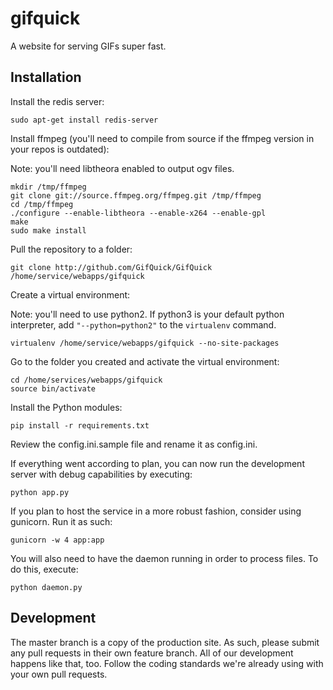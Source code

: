 # gifquick

A website for serving GIFs super fast. 

## Installation

Install the redis server:

    sudo apt-get install redis-server

Install ffmpeg (you'll need to compile from source if the ffmpeg version in your repos is outdated):

Note: you'll need libtheora enabled to output ogv files.

    mkdir /tmp/ffmpeg
    git clone git://source.ffmpeg.org/ffmpeg.git /tmp/ffmpeg
    cd /tmp/ffmpeg
    ./configure --enable-libtheora --enable-x264 --enable-gpl
    make
    sudo make install

Pull the repository to a folder:

    git clone http://github.com/GifQuick/GifQuick /home/service/webapps/gifquick

Create a virtual environment:

Note: you'll need to use python2. If python3 is your default python interpreter, add `"--python=python2"` to the `virtualenv` command.

    virtualenv /home/service/webapps/gifquick --no-site-packages

Go to the folder you created and activate the virtual environment:

    cd /home/services/webapps/gifquick
    source bin/activate

Install the Python modules:

    pip install -r requirements.txt

Review the config.ini.sample file and rename it as config.ini.

If everything went according to plan, you can now run the development server with debug capabilities by executing:

    python app.py

If you plan to host the service in a more robust fashion, consider using gunicorn. Run it as such:

    gunicorn -w 4 app:app

You will also need to have the daemon running in order to process files. To do this, execute:

    python daemon.py

## Development

The master branch is a copy of the production site. As such, please submit any pull requests in their own feature
branch. All of our development happens like that, too. Follow the coding standards we're already using with your
own pull requests.

